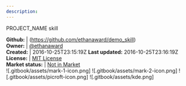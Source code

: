 ```yaml
---
description: 
---
```

PROJECT_NAME skill



**Github:** | (https://github.com/ethanaward/demo_skill)  
**Owner:** | [@ethanaward](https://github.com/ethanaward)  
**Created:** | 2016-10-25T23:15:19Z  **Last updated:** 2016-10-25T23:16:19Z  
**License:** | [MIT License](https://api.github.com/licenses/mit)  
**Market status:** | [Not in Market](https://market.mycroft.ai/skill/)  
 ![.gitbook/assets/mark-1-icon.png]  ![.gitbook/assets/mark-2-icon.png]  ![.gitbook/assets/picroft-icon.png]  ![.gitbook/assets/kde.png]  
